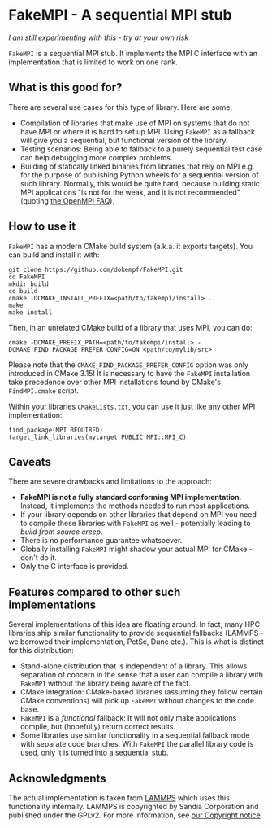 # FakeMPI - A sequential MPI stub

*I am still experimenting with this - try at your own risk*

`FakeMPI` is a sequential MPI stub. It implements the MPI C interface with an implementation that is limited to work on one rank.

## What is this good for?

There are several use cases for this type of library. Here are some:

* Compilation of libraries that make use of MPI on systems that do not have MPI or where it is hard to set up MPI. Using `FakeMPI` as a fallback will give you a sequential, but functional version of the library.
* Testing scenarios: Being able to fallback to a purely sequential test case can help debugging more complex problems.
* Building of statically linked binaries from libraries that rely on MPI e.g. for the purpose of publishing Python wheels for a sequential version of such library. Normally, this would be quite hard, because building static MPI applications "is not for the weak, and it is not recommended" (quoting [the OpenMPI FAQ](https://www.open-mpi.org/faq/?category=mpi-apps#static-mpi-apps)).

## How to use it

`FakeMPI` has a modern CMake build system (a.k.a. it exports targets). You can build and install it with:

```
git clone https://github.com/dokempf/FakeMPI.git
cd FakeMPI
mkdir build
cd build
cmake -DCMAKE_INSTALL_PREFIX=<path/to/fakempi/install> ..
make
make install
```

Then, in an unrelated CMake build of a library that uses MPI, you can do:

```
cmake -DCMAKE_PREFIX_PATH=<path/to/fakempi/install> -DCMAKE_FIND_PACKAGE_PREFER_CONFIG=ON <path/to/mylib/src>
```

Please note that the `CMAKE_FIND_PACKAGE_PREFER_CONFIG` option was only introduced in CMake 3.15!
It is necessary to have the `FakeMPI` installation take precedence over other MPI installations
found by CMake's `FindMPI.cmake` script.

Within your libraries `CMakeLists.txt`, you can use it just like any other MPI implementation:

```
find_package(MPI REQUIRED)
target_link_libraries(mytarget PUBLIC MPI::MPI_C)
```

## Caveats

There are severe drawbacks and limitations to the approach:

* **FakeMPI is not a fully standard conforming MPI implementation**. Instead, it implements the methods needed to run most applications.
* If your library depends on other libraries that depend on MPI you need to compile these libraries with `FakeMPI` as well - potentially leading to *build from source creep*.
* There is no performance guarantee whatsoever.
* Globally installing `FakeMPI` might shadow your actual MPI for CMake - don't do it.
* Only the C interface is provided.

## Features compared to other such implementations

Several implementations of this idea are floating around. In fact, many HPC libraries ship similar functionality to provide sequential fallbacks (LAMMPS - we borrowed their implementation, PetSc, Dune etc.). This is what is distinct for this distribution:

* Stand-alone distribution that is independent of a library. This allows separation of concern in the sense that a user can compile a library with `FakeMPI` without the library being aware of the fact.
* CMake integration: CMake-based libraries (assuming they follow certain CMake conventions) will pick up `FakeMPI` without changes to the code base.
* `FakeMPI` is a *functional* fallback: It will not only make applications compile, but (hopefully) return correct results.
* Some libraries use similar functionality in a sequential fallback mode with separate code branches. With `FakeMPI` the parallel library code is used, only it is turned into a sequential stub.

## Acknowledgments

The actual implementation is taken from [LAMMPS](https://www.lammps.org/) which uses this functionality internally.
LAMMPS is copyrighted by Sandia Corporation and published under the GPLv2. For more information, see [our Copyright notice](COPYING.md)
